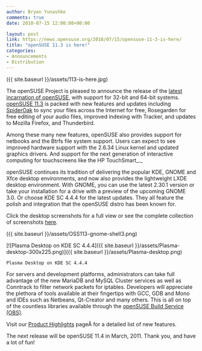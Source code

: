 ```yaml
---
author: Bryen Yunashko
comments: true
date: 2010-07-15 12:00:08+00:00

layout: post
link: https://news.opensuse.org/2010/07/15/opensuse-11-3-is-here/
title: "openSUSE 11.3 is here!"
categories:
- Announcements
- Distribution
---
```



({{ site.baseurl }}/assets/113-is-here.jpg)

The openSUSE Project is pleased to announce the release of the [latest incarnation of openSUSE](http://software.opensuse.org), with support for 32-bit and 64-bit systems. [openSUSE 11.3](http://wiki.opensuse.org/Portal:11.3) is packed with new features and updates including [SpiderOak](https://spideroak.com/) to sync your files across the Internet for free, Rosegarden for free editing of your audio files, improved indexing with Tracker, and updates to Mozilla Firefox, and Thunderbird.

Among these many new features, openSUSE also provides support for netbooks and the Btrfs file system support. Users can expect to see improved hardware support with the 2.6.34 Linux kernel and updated graphics drivers. And support for the next generation of interactive computing  for touchscreens like the HP TouchSmart_._

openSUSE continues its tradition of delivering the popular KDE, GNOME and Xfce desktop environments, and now also provides the lightweight LXDE desktop environment. With GNOME, you can use the latest 2.30.1 version or take your installation for a drive with a preview of the upcoming GNOME 3.0. Or choose KDE SC 4.4.4 for the latest updates. They all feature the polish and integration that the openSUSE distro has been known for.

Click the desktop screenshots for a full view or see the complete collection of screenshots [here](http://wiki.opensuse.org/Screenshots).

({{ site.baseurl }}/assets/OSS113-gnome-shell3.png)

[![Plasma Desktop on KDE SC 4.4.4]({{ site.baseurl }}/assets/Plasma-desktop-300x225.png)]({{ site.baseurl }}/assets/Plasma-desktop.png)


    Plasma Desktop on KDE SC 4.4.4


For servers and development platforms, administrators can take full advantage of the new MariaDB and MySQL Cluster services as well as Conntrack to filter network packets for iptables. Developers will appreciate the plethora of tools available at their fingertips with GCC, GDB and Mono and IDEs such as Netbeans, Qt-Creator and many others. This is all on top of the countless libraries available through the [openSUSE Build Service (OBS)](https://build.opensuse.org/).

Visit our [Product Highlights](http://wiki.opensuse.org/Product_highlights) pageÂ for a detailed list of new features.

The next release will be openSUSE 11.4 in March, 2011.  Thank you, and have a lot of fun!		
